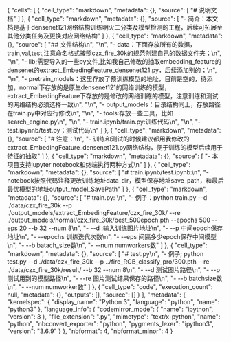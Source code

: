 {
 "cells": [
  {
   "cell_type": "markdown",
   "metadata": {},
   "source": [
    "# 说明文档"
   ]
  },
  {
   "cell_type": "markdown",
   "metadata": {},
   "source": [
    "- 简介：本文档是基于densenet121网络结构训练明火二分类及模型检测的工程，后续可拓展至其他分类任务及更换对应网络结构"
   ]
  },
  {
   "cell_type": "markdown",
   "metadata": {},
   "source": [
    "## 文件结构\n",
    "\n",
    "- data：下面存放所有的数据，train,val,test,注意命名格式按照czx_fire_30k的规范创建自己的数据文件夹；\n",
    "\n",
    "- lib;需要导入的一些py文件,比如我自己修改的抽取embedding_feature的densenet的extract_EmbedingFeature_densenet121.py，后续添加别的；\n",
    "\n",
    "- pretrain_models：这里存放了预训练模型的地址，目前是空的，待添加，normal下存放的是原生densenet121的网络训练的模型，extract_EmbedingFeature下存放的是修改的网络训练的模型，注意训练和测试的网络结构必须选择一致\n",
    "\n",
    "- output_models：目录结构同上，存放路径在train.py中对应行修改\n",
    "\n",
    "- tools:存放一些工具，比如search_engine.py\n",
    "\n",
    "- train.ipynb/train.py:训练代码\n",
    "\n",
    "- test.ipynnb/test.py；测试代码\n"
   ]
  },
  {
   "cell_type": "markdown",
   "metadata": {},
   "source": [
    "# 注意：\n",
    "- 训练和测试的时候建议都用我修改的extract_EmbedingFeature_densenet121.py网络结构，便于训练的模型后续用于特征的抽取"
   ]
  },
  {
   "cell_type": "markdown",
   "metadata": {},
   "source": [
    "- 本项目支持jupyter notebook和终端执行两种方式\n"
   ]
  },
  {
   "cell_type": "markdown",
   "metadata": {},
   "source": [
    "# train.ipynb/test.ipynb:\n",
    "- notebook按照代码注释更改训练地址data_dir，模型保存地址save_path，和最后最优模型的地址output_model_SavePath"
   ]
  },
  {
   "cell_type": "markdown",
   "metadata": {},
   "source": [
    "# train.py: \n",
    "- 例子：python train.py  --d ./data/czx_fire_30k --p ./output_models/extract_EmbedingFeature/czx_fire_30k/ --re ./output_models/normal/czx_fire_30k/best_500epoch.pth --epochs 500 --eps 20 --b 32 --num 8\n",
    "- --d :输入训练图片地址\n",
    "- --p 中间epoch保存地址\n",
    "- --epochs 训练迭代次数\n",
    "- --eps 间隔多少epoch保存中间模型\n",
    "- --b batach_size数\n",
    "- --num numworkers数"
   ]
  },
  {
   "cell_type": "markdown",
   "metadata": {},
   "source": [
    "# test.py\n",
    "- 例子; python test.py --d ./data/czx_fire_30k --p ../fire_RGB_classify_pro/300.pth --re ./data/czx_fire_30k/result/ --b 32 --num 8\n",
    "- --d 测试图片路径\n",
    "- --p 测试用到的模型路径\n",
    "- --re 图片测试结果保存的路径\n",
    "- --b batchsize数\n",
    "- --num numworker数"
   ]
  },
  {
   "cell_type": "code",
   "execution_count": null,
   "metadata": {},
   "outputs": [],
   "source": []
  }
 ],
 "metadata": {
  "kernelspec": {
   "display_name": "Python 3",
   "language": "python",
   "name": "python3"
  },
  "language_info": {
   "codemirror_mode": {
    "name": "ipython",
    "version": 3
   },
   "file_extension": ".py",
   "mimetype": "text/x-python",
   "name": "python",
   "nbconvert_exporter": "python",
   "pygments_lexer": "ipython3",
   "version": "3.6.9"
  }
 },
 "nbformat": 4,
 "nbformat_minor": 4
}
